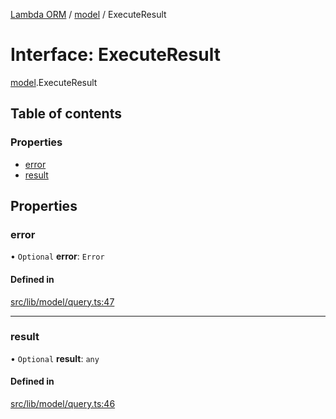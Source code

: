 [Lambda ORM](../README.md) / [model](../modules/model.md) / ExecuteResult

# Interface: ExecuteResult

[model](../modules/model.md).ExecuteResult

## Table of contents

### Properties

- [error](model.ExecuteResult.md#error)
- [result](model.ExecuteResult.md#result)

## Properties

### error

• `Optional` **error**: `Error`

#### Defined in

[src/lib/model/query.ts:47](https://github.com/FlavioLionelRita/lambdaorm/blob/7350fa3/src/lib/model/query.ts#L47)

___

### result

• `Optional` **result**: `any`

#### Defined in

[src/lib/model/query.ts:46](https://github.com/FlavioLionelRita/lambdaorm/blob/7350fa3/src/lib/model/query.ts#L46)
